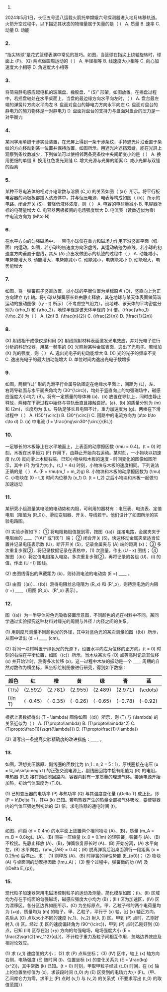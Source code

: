  1. 
2024年5月1日，长征五号遥八运载火箭托举嫦娥六号探测器进入地月转移轨道。火箭升空过程中，以下描述其状态的物理量属于矢量的是（  ）
A. 质量
B. 速率
C. 动量
D. 动能

### 2. 
“指尖转球”是花式篮球表演中常见的技巧。如图，当篮球在指尖上绕轴旋转时，球面上 \(P\)、\(Q\) 两点做圆周运动的（  ）
A. 半径相等
B. 线速度大小相等
C. 向心加速度大小相等
D. 角速度大小相等

### 3. 
将简易静电感应起电机的玻璃盘、橡胶盘、“ \(S\)” 形架，如图放置。在摇盘过程中，若摇盘轴处在水平桌面上，当盘的最边缘方向水平向左时，（  ）
A. 盘台最左端的弹簧片方向水平向左
B. 盘面对盘台的静电力方向水平向左
C. 盘面对盘台的静电力的施力物体是一对静电力
D. 盘面对盘台的支持力与盘面对盘台的压力是一对平衡力

### 4. 
某同学用单缝干涉实验装置，在光屏上得到一条干涉条纹，手持遮光片沿垂直于条纹的方向移动到某一位置并保持放置，如图所示。用遮光片遮挡双缝，能在光屏上观察到条纹数减少，下列做法可以使相邻两条亮条纹中央间距变小的是（  ）
A. 换用更细的单缝
B. 换用红色发光双缝
C. 增大光源与光屏的距离
D. 减小光屏与双缝的距离

### 5. 
某种不导电液体的相对介电常数与溶质 \(C_x\) 的关系如图（ \(a\)）所示。将平行板电容器的两极板都插入该液体中，并与恒压电源、电表等构成如图（ \(b\)）所示的电路。闭合开关 \(S\)，若降低液体浓度，则（  ）
A. 电容的电荷量减小
B. 电容器所标的电荷量增大
C. 电容器两极板间的电场强度增大
D. 电流表（读数近似为零）中电流方向为 \(M\to N\)

### 6. 
在水平方向的匀强磁场中，一带电小球仅在重力和磁场力作用下沿竖直平面（纸面）内运动。如图，若小球的初速度方向沿虚线，其运动轨迹为直线。若小球的初速度方向垂直于虚线，其从 \(A\) 点出发做图示的轨迹的过程中（  ）
A. 动能减小，电势能增大
B. 动能增大，电势能减小
C. 动能减小，电势能减小
D. 动能增大，电势能增大

### 7. 
如图，将一弹簧振子竖直放置，以小球的平衡位置为坐标原点 \(O\)，竖直向上为正方向建立 \(y\) 轴。将小球从弹簧原长处由静止释放，其在地球与某天体表面做简谐运动的振动图像（\(y - t\) 所示）（不考虑空气阻力）。设地球、该天体的平均密度分别为 \(\rho_1\) 和 \(\rho_2\)，地球半径是该天体半径的 \(n\) 倍。\(\frac{\rho_1}{\rho_2}\) 为（  ）
A. \(2n\)
B. \(\frac{n}{2}\)
C. \(\frac{2}{n}\)
D. \(\frac{1}{2n}\)

### 8. 
\(X\) 射线相干成像仪是利用 \(X\) 射线照射材料表面激发光电效应，并对光电子进行分析的科研仪器。用某一频率的 \(X\) 光照射某种金属表面，逸出了光电子。若增加 \(X\) 光的强度，则（  ）
A. 逸出光电子的初动能增大
B. \(X\) 光的光子的频率不变
C. 逸出光电子的最大初动能增大
D. 单位时间内逸出光电子数增多

### 9. 
如图，两根“\(L\)” 形的光滑平行金属导轨固定在绝缘水平面上，间距为 \(L\)，左、右两导轨面与水平面夹角均为 \(30^{\circ}\)，均处于竖直向上的匀强磁场中，磁感应强度大小均为 \(B\)。将有一定质量的导体棒 \(a\)、\(b\) 放置在导轨上，同时由静止释放，两棒在下滑过程中始终与导轨垂直且接触良好。\(a\)、\(b\) 的质量分别为 \(m\) 和 \(2m\)，长度均为 \(L\)。导轨足够长且电阻不计，重力加速度为 \(g\)。两棒在下滑过程中（  ）
A. \(150^{\circ}\)
B. \(30^{\circ}\)
C. 回路中的电流方向为 \(a\to b\to c\to d\)
D. \(a\) 中电流 \(I = \frac{mg\sin30^{\circ}}{BL}\)

### 10. 
一足够长的木板静止在水平地面上，上表面的动摩擦因数 \(\mu = 0.4\)。\(t = 0\) 时刻，木板在水平恒力 \(F\) 作用下，由静止开始向右运动。某时刻，一小物块以初速度 \(v_0\) 反向滑上木板右端。已知小物块和木板的速度 - 时间变化的图像如图所示，其中 \(F\) 为恒力大小，\(t_1 = 4s\) 时刻，小物块与木板的速度相同。下列说法正确的是（  ）
A. \(F = \mu(m_1 + m_2)g\)
B. 小物块和木板的动摩擦因数为 \(\mu\)
C. 小物块在 \(0 - t_1\) 时间内位移为 \(x_1\)
D. \(t = t_2\) 之后小物块和木板一起做匀加速运动

### 11. 
某研究小组测量某电池的电动势和内阻，可利用的器材有：电压表、电流表、定值电阻（阻值为 \(R_0\)）、滑动变阻器、开关、导线若干。他们设计了如图所示的实验电路图。

(1) 实验步骤如下：
① 将电阻箱阻值拨到零，按图（\(a\)）连接电路，金属夹夹于电阻丝的 ____（“\(A\)” 或“\(B\)”）端；
② 闭合开关 \(S\)，快速移动金属夹至适当位置并记录电压表示数 \(U\)，断开开关 \(S\)，记录金属夹与 \(A\) 端的距离 \(x\)；
③ 多次重复步骤②，将记录数据记录在表格中，\(1\) 次测量，作出 \(U - x\) 图线；
④ 按图（\(b\)）将定值电阻接入电路，多次重复步骤②，再将记录的各组 \(U\)、\(I\) 的值，作出 \(U - I\) 图线。

(2) 由图线得出的纵截距为 \(b\)，则待测电池的电动势 \(E =\) ____ 。

(3) 由图（\(a\)）、（\(b\)）测得电阻丝总电阻为 \(R_x\) 和 \(R'_x\)，则待测电池的内阻 \(r =\) ____（用图 \(R_x\)、\(R'_x\) 表示）。

### 12. 
图（\(a\)）为一半导体彩色光吸收装置示意图，不同颜色的光在材料中不同。某同学通过实验探究这种材料对绿光的周期与外径 / 内径之间的关系。

(1) 用刻度尺测量不同颜色光的外径，其中对蓝色光的某次测量如图（\(b\)）所示，从图中读出 \(d =\) ____ \(cm\)。

(2) 将同一块材料置于绿色光的光源下，设置水平向左为位移的正方向。\(t = 0\) 时刻的右端在平衡位置，如图（\(c\)）所示。当木块某次与 \(O\) 点等高时记录其位移 \(x\) 并开始计时，测得多次位移 \(x\)，这一过程中木块的振动是一个 ____ 周期的自然对数作为横坐标，纵坐标绘制图像进行研究，得到如下数据：

|颜色|红|橙|黄|绿|青|蓝|紫|
| ---- | ---- | ---- | ---- | ---- | ---- | ---- | ---- |
| \(T/s\)| \(2.592\)| \(2.781\)| \(2.955\)| \(2.489\)| \(2.971\)| \(\cdots\)| \(1.972\)|
| \(\ln T\)| \(-0.45\)| \(-0.35\)| \(-0.26\)| \(-0.65\)| \(-0.78\)| \(-0.92\)| \(-1.02\)|

根据上表数据得出 \(T - \lambda\) 图像如图（\(d\)）所示，则 \(T\) 与 \(\lambda\) 的关系近似为（  ）
A. \(T\propto\lambda\)
B. \(T\propto\lambda^2\)
C. \(T\propto\frac{1}{\sqrt{\lambda}}\)
D. \(T\propto\frac{1}{\lambda}\)

(3) 请写出一条提高实验精确度的改进措施：____ 。

### 13. 
如图，理想变压器原、副线圈的匝数比为 \(n_1 : n_2 = 5 : 1\)，原线圈接在电压 \(u = U_m\sin\omega t\) 的正弦交流电源上，副线圈回路中接有阻值为 \(R\) 的电阻，电热器 \(R_1\) 接在副线圈回路内，容器内封有一定质量的理想气体。接通电源开始加热，初始气体温度为 \(T_0\)。

(1) 已知变压器的电功率 \(P\) 与热功率 \(Q\) 与其温度变化量 \(\Delta T\) 成正比，即 \(P = k\Delta T\)，其中 \(k\) 已知。若电热器产生的热量全部被气体吸收，要使容器内的气体压强达到初始的 \(2\) 倍，求电热器的通电时间 \(t\)。

### 14. 
如图，间距 \(d = 0.4m\) 的水平面上放置两个相同物块 \(A\)、\(B\)，质量 \(m_A = m_B = 0.8kg\)。\(A\)、\(B\) 间夹一压缩量 \(x_0 = 0.1m\) 的轻弹簧，弹簧与 \(A\)、\(B\) 不栓接。先静止释放 \(A\)、\(B\)，弹簧恢复原长时 \(A\)、\(B\) 开始分离，\(A\) 水平向左，\(B\) 水平向右。\(\mu_{AB} = 0.4\)；\(B\) 脱离弹簧后沿桌面滑行一段距离 \(x = 0.25m\) 后停止。求：
(1) 刚释放 \(A\)、\(B\) 时弹簧的弹性势能 \(E_{p0}\)；
(2) 物块 \(A\) 与桌面间的动摩擦因数 \(\mu_A\)；
(3) 整个过程中，弹簧做的功 \(W\) 及 \(\Delta E_{p}\)。

### 15. 
现代粒子加速器常用电磁场控制粒子的运动及测量。简化模型如图：\(I\)、\(II\) 区域均为存在于纸面的匀强磁场，磁感应强度大小均为 \(B\)；\(III\) 区为加速区，\(IV\) 区为漂移区。各分区边界如图所示，\(O\) 为坐标原点。甲、乙粒子带的两个电荷量均为 \(+q\)、质量均为 \(m\) 的粒子。甲、乙粒子，平行于 \(x\) 轴，沿 \(x\) 轴正方向，先后从 \(O\) 点以大小不同的速度 \(v_1\)、\(v_2\) 射入 \(I\) 区。甲到 \(P\) 点时，乙刚好射入 \(I\) 区。经过 \(I\) 区的速度偏转角为 \(90^{\circ}\)，甲到 \(P\) 点时乙刚好到 \(Q\) 点，已知 \(III\) 区存在沿 \(+y\) 方向的匀强电场，电场强度大小 \(E = \frac{2\sqrt{2}mv_1^2}{qL}\)。不计粒子重力及粒子间相互作用，忽略边界效应及相对论效应。

(1) 求 \(v_1\) 速度值的大小；
(2) 求 \(P\) 点纵坐标；
(3) \(IV\) 区中，轴上 \(x\) 轴方向右侧，电场强度 \(E\) 随时间 \(t\)、位置坐标 \(x\) 的变化关系为 \(E = \frac{kq}{x^2}\)，其中常数 \(k\) 已知。\(t = 0\) 时刻，甲取甲粒子经过 \(t_0\) 时间，在 \(x\) 轴上的位置坐标值为 \(x\)，求该段时间 \(t_0\) 内 \(E\) 区受到的电场力大小 \(F\)。（甲、乙间库仑力为零，求甲上 \(P\) 点时 \(v_1\) 与 \(v_2\) 的关系式（不要求写出 \(t_0\) 的取值范围）） 